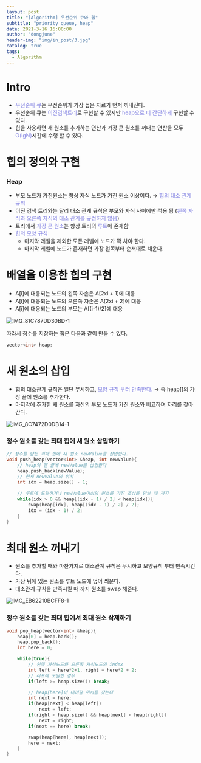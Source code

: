 ```yaml
---
layout: post
title: "[Algorithm] 우선순위 큐와 힙"
subtitle: "priority queue, heap"
date: 2021-3-16 16:00:00
author: "dongjune"
header-img: "img/in_post/3.jpg"
catalog: true
tags:
  - Algorithm
---
```

# Intro

- <span style="color:rgba(0,0,200,0.5)">우선순위 큐</span>는 우선순위가 가장 높은 자료가 먼저 꺼내진다.
- 우선순위 큐는 <span style="color:rgba(0,0,200,0.5)">이진검색트리</span>로 구현할 수 있지만 <span style="color:rgba(0,0,200,0.5)">heap으로 더 간단하게</span> 구현할 수 있다.
- 힙을 사용하면 새 원소를 추가하는 연산과 가장 큰 원소를 꺼내는 연산을 모두 <span style="color:rgba(0,0,200,0.5)">O(lgN)</span>시간에 수행 할 수 있다.

# 힙의 정의와 구현

### Heap

- 부모 노드가 가진원소는 항상 자식 노드가 가진 원소 이상이다. → <span style="color:rgba(0,0,200,0.5)">힙의 대소 관계 규칙</span>
- 이진 검색 트리와는 달리 대소 관계 규칙은 부모와 자식 사이에만 적용 됨 (<span style="color:rgba(0,0,200,0.5)">왼쪽 자식과 오른쪽 자식의 대소 관계를 규정하지 않음</span>)
- 트리에서 <span style="color:rgba(0,0,200,0.5)">가장 큰 원소</span>는 항상 트리의 <span style="color:rgba(0,0,200,0.5)">루트</span>에 존재함
- <span style="color:rgba(0,0,200,0.5)">힙의 모양 규칙</span>
    - 마지막 레벨을 제외한 모든 레벨에 노드가 꽉 차야 한다.
    - 마지막 레벨에 노드가 존재하면 가장 왼쪽부터 순서대로 채운다.

# 배열을 이용한 힙의 구현

- A[i]에 대응되는 노드의 왼쪽 자손은 A[2xi + 1]에 대응
- A[i]에 대응되는 노드의 오른쪽 자손은 A[2xi + 2]에 대응
- A[i]에 대응되는 노드의 부모는 A[(i-1)/2]에 대응


![IMG_81C787DD30BD-1](https://user-images.githubusercontent.com/53213397/111269799-61cab380-8672-11eb-9189-419ba3f7a6b8.jpeg)


따라서 정수를 저장하는 힙은 다음과 같이 만들 수 있다.

```cpp
vector<int> heap;
```

# 새 원소의 삽입

- 힙의 대소관계 규칙은 일단 무시하고, <span style="color:rgba(0,0,200,0.5)">모양 규칙 부터 만족한다.</span> → 즉 heap[]의 가장 끝에 원소를 추가한다.
- 마지막에 추가한 새 원소를 자신의 부모 노드가 가진 원소와 비교하며 자리를 찾아간다.

![IMG_8C7472D0DB14-1](https://user-images.githubusercontent.com/53213397/111269779-5c6d6900-8672-11eb-90df-32d60d3c7ccc.jpeg)


### 정수 원소를 갖는 최대 힙에 새 원소 삽입하기

```cpp
// 정수를 담는 최대 힙에 새 원소 newValue를 삽입한다.
void push_heap(vector<int> &heap, int newValue){
	// heap의 맨 끝에 newValue를 삽입한다
	heap.push_back(newValue);
	// 현재 newValue의 위치
	int idx = heap.size() - 1;
	
	// 루트에 도달하거나 newValue이상의 원소를 가진 조상을 만날 때 까지
	while(idx > 0 && heap[(idx - 1) / 2] < heap[idx]){
		swap(heap[idx], heap[(idx - 1) / 2] / 2];
		idx = (idx - 1) / 2;
	}
}
```

# 최대 원소 꺼내기

- 원소를 추가할 때와 마찬가지로 대소관계 규칙은 무시하고 모양규칙 부터 만족시킨다.
- 가장 뒤에 있는 원소를 루트 노드에 덮어 씌운다.
- 대소관계 규칙을 만족시킬 때 까지 원소를 swap 해준다.

![IMG_EB62210BCFF8-1](https://user-images.githubusercontent.com/53213397/111269803-62fbe080-8672-11eb-8096-45630352f3f9.jpeg)

### 정수 원소를 갖는 최대 힙에서 최대 원소 삭제하기

```cpp
void pop_heap(vector<int> &heap){
    heap[0] = heap.back();
    heap.pop_back();
    int here = 0;

    while(true){
        // 왼쪽 자식노드와 오른쪽 자식노드의 index
        int left = here*2+1, right = here*2 + 2;
        // 리프에 도달한 경우
        if(left >= heap.size()) break;

        // heap[here]이 내려갈 위치를 찾는다
        int next = here;
        if(heap[next] < heap[left])
            next = left;
        if(right < heap.size() && heap[next] < heap[right])
            next = right;
        if(next == here) break;

        swap(heap[here], heap[next]);
        here = next;
    }
}
```
